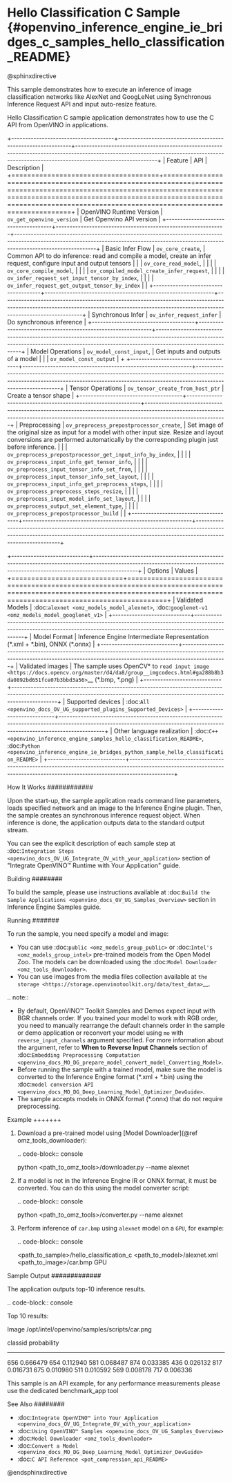# Hello Classification C Sample {#openvino_inference_engine_ie_bridges_c_samples_hello_classification_README}

@sphinxdirective

This sample demonstrates how to execute an inference of image classification networks like AlexNet and GoogLeNet using Synchronous Inference Request API and input auto-resize feature.

Hello Classification C sample application demonstrates how to use the C API from OpenVINO in applications.

+-------------------------------------+-------------------------------------------------------------+-----------------------------------------------------------------------------------------------------------------------------------------------------------------------------------------+
| Feature                             | API                                                         | Description                                                                                                                                                                             |
+=====================================+=============================================================+=========================================================================================================================================================================================+
| OpenVINO Runtime Version            | ``ov_get_openvino_version``                                 | Get Openvino API version                                                                                                                                                                |
+-------------------------------------+-------------------------------------------------------------+-----------------------------------------------------------------------------------------------------------------------------------------------------------------------------------------+
| Basic Infer Flow                    | ``ov_core_create``,                                         | Common API to do inference: read and compile a model, create an infer request, configure input and output tensors                                                                       |
|                                     | ``ov_core_read_model``,                                     |                                                                                                                                                                                         |
|                                     | ``ov_core_compile_model``,                                  |                                                                                                                                                                                         |
|                                     | ``ov_compiled_model_create_infer_request``,                 |                                                                                                                                                                                         |
|                                     | ``ov_infer_request_set_input_tensor_by_index``,             |                                                                                                                                                                                         |
|                                     | ``ov_infer_request_get_output_tensor_by_index``             |                                                                                                                                                                                         |
+-------------------------------------+-------------------------------------------------------------+-----------------------------------------------------------------------------------------------------------------------------------------------------------------------------------------+
| Synchronous Infer                   | ``ov_infer_request_infer``                                  | Do synchronous inference                                                                                                                                                                |
+-------------------------------------+-------------------------------------------------------------+-----------------------------------------------------------------------------------------------------------------------------------------------------------------------------------------+
| Model Operations                    | ``ov_model_const_input``,                                   | Get inputs and outputs of a model                                                                                                                                                       |
|                                     | ``ov_model_const_output``                                   |                                                                                                                                                                                         +
+-------------------------------------+-------------------------------------------------------------+-----------------------------------------------------------------------------------------------------------------------------------------------------------------------------------------+
| Tensor Operations                   | ``ov_tensor_create_from_host_ptr``                          | Create a tensor shape                                                                                                                                                                   |
+-------------------------------------+-------------------------------------------------------------+-----------------------------------------------------------------------------------------------------------------------------------------------------------------------------------------+
| Preprocessing                       | ``ov_preprocess_prepostprocessor_create``,                  | Set image of the original size as input for a model with other input size. Resize and layout conversions are performed automatically by the corresponding plugin just before inference. |
|                                     | ``ov_preprocess_prepostprocessor_get_input_info_by_index``, |                                                                                                                                                                                         |
|                                     | ``ov_preprocess_input_info_get_tensor_info``,               |                                                                                                                                                                                         |
|                                     | ``ov_preprocess_input_tensor_info_set_from``,               |                                                                                                                                                                                         |
|                                     | ``ov_preprocess_input_tensor_info_set_layout``,             |                                                                                                                                                                                         |
|                                     | ``ov_preprocess_input_info_get_preprocess_steps``,          |                                                                                                                                                                                         |
|                                     | ``ov_preprocess_preprocess_steps_resize``,                  |                                                                                                                                                                                         |
|                                     | ``ov_preprocess_input_model_info_set_layout``,              |                                                                                                                                                                                         |
|                                     | ``ov_preprocess_output_set_element_type``,                  |                                                                                                                                                                                         | 
|                                     | ``ov_preprocess_prepostprocessor_build``                    |                                                                                                                                                                                         |
+-------------------------------------+-------------------------------------------------------------+-----------------------------------------------------------------------------------------------------------------------------------------------------------------------------------------+

+----------------------------+----------------------------------------------------------------------------------------------------------------------------------------------------------------------------+
| Options                    | Values                                                                                                                                                                     |
+============================+============================================================================================================================================================================+
| Validated Models           | :doc:`alexnet <omz_models_model_alexnet>`, :doc:`googlenet-v1 <omz_models_model_googlenet_v1>`                                                                             |
+----------------------------+----------------------------------------------------------------------------------------------------------------------------------------------------------------------------+
| Model Format               | Inference Engine Intermediate Representation (\*.xml + \*.bin), ONNX (\*.onnx)                                                                                             |
+----------------------------+----------------------------------------------------------------------------------------------------------------------------------------------------------------------------+
| Validated images           | The sample uses OpenCV\* to `read input image <https://docs.opencv.org/master/d4/da8/group__imgcodecs.html#ga288b8b3da0892bd651fce07b3bbd3a56>`__ (\*.bmp, \*.png)         |
+----------------------------+----------------------------------------------------------------------------------------------------------------------------------------------------------------------------+
| Supported devices          | :doc:`All <openvino_docs_OV_UG_supported_plugins_Supported_Devices>`                                                                                                       |
+----------------------------+----------------------------------------------------------------------------------------------------------------------------------------------------------------------------+
| Other language realization | :doc:`C++ <openvino_inference_engine_samples_hello_classification_README>`, :doc:`Python <openvino_inference_engine_ie_bridges_python_sample_hello_classification_README>` |
+----------------------------+----------------------------------------------------------------------------------------------------------------------------------------------------------------------------+

How It Works
############

Upon the start-up, the sample application reads command line parameters, loads specified network and an image to the Inference Engine plugin.
Then, the sample creates an synchronous inference request object. When inference is done, the application outputs data to the standard output stream.

You can see the explicit description of
each sample step at :doc:`Integration Steps <openvino_docs_OV_UG_Integrate_OV_with_your_application>` section of "Integrate OpenVINO™ Runtime with Your Application" guide.

Building
########

To build the sample, please use instructions available at :doc:`Build the Sample Applications <openvino_docs_OV_UG_Samples_Overview>` section in Inference Engine Samples guide.

Running
#######

To run the sample, you need specify a model and image:

- You can use :doc:`public <omz_models_group_public>` or :doc:`Intel's <omz_models_group_intel>` pre-trained models from the Open Model Zoo. The models can be downloaded using the :doc:`Model Downloader <omz_tools_downloader>`.
- You can use images from the media files collection available at `the storage <https://storage.openvinotoolkit.org/data/test_data>`__.

.. note:: 
  
   - By default, OpenVINO™ Toolkit Samples and Demos expect input with BGR channels order. If you trained your model to work with RGB order, you need to manually rearrange the default channels order in the sample or demo application or reconvert your model using ``mo`` with `reverse_input_channels` argument specified. For more information about the argument, refer to **When to Reverse Input Channels** section of :doc:`Embedding Preprocessing Computation <openvino_docs_MO_DG_prepare_model_convert_model_Converting_Model>`.
   - Before running the sample with a trained model, make sure the model is converted to the Inference Engine format (\*.xml + \*.bin) using the :doc:`model conversion API <openvino_docs_MO_DG_Deep_Learning_Model_Optimizer_DevGuide>`.
   - The sample accepts models in ONNX format (\*.onnx) that do not require preprocessing.

Example
+++++++

1. Download a pre-trained model using [Model Downloader](@ref omz_tools_downloader):
   
   .. code-block:: console
      
      python <path_to_omz_tools>/downloader.py --name alexnet

2. If a model is not in the Inference Engine IR or ONNX format, it must be converted. You can do this using the model converter script:
   
   .. code-block:: console
      
      python <path_to_omz_tools>/converter.py --name alexnet

3. Perform inference of ``car.bmp`` using ``alexnet`` model on a ``GPU``, for example:
   
   .. code-block:: console
      
      <path_to_sample>/hello_classification_c <path_to_model>/alexnet.xml <path_to_image>/car.bmp GPU

Sample Output
#############

The application outputs top-10 inference results.

.. code-block:: console
   
   Top 10 results:
   
   Image /opt/intel/openvino/samples/scripts/car.png
   
   classid probability
   ------- -----------
   656       0.666479
   654       0.112940
   581       0.068487
   874       0.033385
   436       0.026132
   817       0.016731
   675       0.010980
   511       0.010592
   569       0.008178
   717       0.006336
   
   This sample is an API example, for any performance measurements please use the dedicated benchmark_app tool

See Also
########

- :doc:`Integrate OpenVINO™ into Your Application <openvino_docs_OV_UG_Integrate_OV_with_your_application>`
- :doc:`Using OpenVINO™ Samples <openvino_docs_OV_UG_Samples_Overview>`
- :doc:`Model Downloader <omz_tools_downloader>`
- :doc:`Convert a Model <openvino_docs_MO_DG_Deep_Learning_Model_Optimizer_DevGuide>`
- :doc:`C API Reference <pot_compression_api_README>`

@endsphinxdirective


